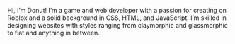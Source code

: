 Hi, I’m Donut! I’m a game and web developer with a passion for creating on Roblox and a solid background in CSS, HTML, and JavaScript. I’m skilled in designing websites with styles ranging from claymorphic and glassmorphic to flat and anything in between.
